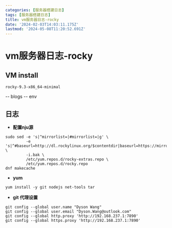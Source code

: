 ```yaml
---
categories: [服务器搭建日志]
tags: [服务器搭建日志]
title: vm服务器日志-rocky
date: '2024-02-03T14:03:11.175Z'
lastmod: '2024-05-08T11:20:52.691Z'
---
```


# vm服务器日志-rocky

## VM install

```
rocky-9.3-x86_64-minimal
```

-- blogs
-- env

## 日志

- **配置nju源**

```
sudo sed -e 's|^mirrorlist=|#mirrorlist=|g' \
         -e 's|^#baseurl=http://dl.rockylinux.org/$contentdir|baseurl=https://mirror.nju.edu.cn/rocky|g' \
         -i.bak \
         /etc/yum.repos.d/rocky-extras.repo \
         /etc/yum.repos.d/rocky.repo
dnf makecache
```

- **yum**

```
yum install -y git nodejs net-tools tar 
```

- **git 代理设置**

```
git config --global user.name "Dyson Wang"
git config --global user.email "Dyson.Wang@outlook.com"
git config --global http.proxy 'http://192.168.237.1:7890'
git config --global https.proxy 'http://192.168.237.1:7890'
```

